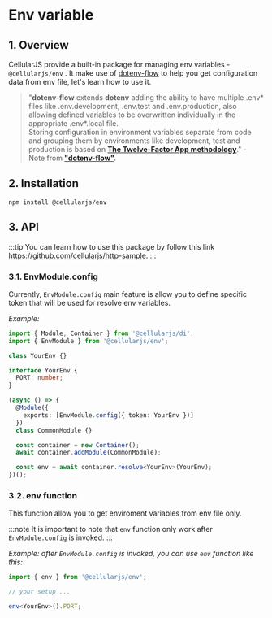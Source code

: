 # Env variable

## 1. Overview
CellularJS provide a built-in package for managing env variables - `@cellularjs/env` . It make use of [dotenv-flow](https://www.npmjs.com/package/dotenv-flow) to help you get configuration data from env file, let's learn how to use it.

> "**dotenv-flow** extends **dotenv** adding the ability to have multiple .env* files like .env.development, .env.test and .env.production, also allowing defined variables to be overwritten individually in the appropriate .env*.local file.   
> Storing configuration in environment variables separate from code and grouping them by environments like development, test and production is based on **[The Twelve-Factor App methodology](https://12factor.net/config)**." - Note from **["dotenv-flow"](https://www.npmjs.com/package/dotenv-flow).**

## 2. Installation

```
npm install @cellularjs/env
```

## 3. API
:::tip
You can learn how to use this package by follow this link https://github.com/cellularjs/http-sample.
:::

### 3.1. EnvModule.config
Currently, `EnvModule.config` main feature is allow you to define specific token that will be used for resolve env variables.

*Example:*
```ts
import { Module, Container } from '@cellularjs/di';
import { EnvModule } from '@cellularjs/env';

class YourEnv {}

interface YourEnv {
  PORT: number;
}

(async () => {
  @Module({
    exports: [EnvModule.config({ token: YourEnv })]
  })
  class CommonModule {}

  const container = new Container();
  await container.addModule(CommonModule);

  const env = await container.resolve<YourEnv>(YourEnv);
})();
```

### 3.2. env function
This function allow you to get enviroment variables from env file only.

:::note
It is important to note that `env` function only work after `EnvModule.config` is invoked.
:::

*Example: after `EnvModule.config` is invoked, you can use `env` function like this:*
```ts
import { env } from '@cellularjs/env';

// your setup ...

env<YourEnv>().PORT;
```